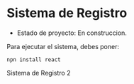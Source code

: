 <h1> Sistema de Registro </h1>

- Estado de proyecto: En construccion.

Para ejecutar el sistema, debes poner:

```npn install react```

Sistema de Registro 2
